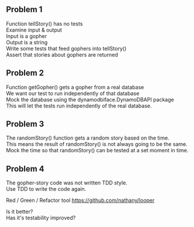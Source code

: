 
Problem 1  
-----------  
Function tellStory() has no tests  
Examine input & output  
Input is a gopher  
Output is a string  
Write some tests that feed gophers into tellStory()  
Assert that stories about gophers are returned  
  
Problem 2  
-----------  
Function getGopher() gets a gopher from a real database  
We want our test to run independently of that database  
Mock the database using the dynamodbiface.DynamoDBAPI package  
This will let the tests run independently of the real database.  
  
Problem 3  
-----------  
The randomStory() function gets a random story based on the time.  
This means the result of randomStory() is not always going to be the same.  
Mock the time so that randomStory() can be tested at a set moment in time.  
  
Problem 4  
-----------  
The gopher-story code was not written TDD style.  
Use TDD to write the code again.  

Red / Green / Refactor tool
https://github.com/nathany/looper

Is it better?  
Has it's testability improved?  
